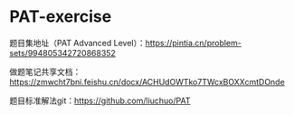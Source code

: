 # PAT-exercise

题目集地址（PAT Advanced Level）：https://pintia.cn/problem-sets/994805342720868352

做题笔记共享文档：https://zmwcht7bni.feishu.cn/docx/ACHUdOWTko7TWcxBOXXcmtDOnde

题目标准解法git：https://github.com/liuchuo/PAT